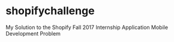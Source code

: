 # shopifychallenge
My Solution to the Shopify Fall 2017 Internship Application Mobile Development Problem
